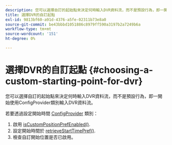 ```yaml
---
description: 您可以選擇自訂的起始點來決定何時輸入DVR資料流，而不是預設行為，即一開始使用ConfigProvider類別輸入DVR資料流。
title: 選擇DVR的自訂起點
exl-id: 9813bf60-a91d-4376-a5fe-02311b73e8a0
source-git-commit: be43bbbd1051886c8979ff590a3197b2a7249b6a
workflow-type: tm+mt
source-wordcount: '151'
ht-degree: 0%

---
```


# 選擇DVR的自訂起點 {#choosing-a-custom-starting-point-for-dvr}

您可以選擇自訂的起始點來決定何時輸入DVR資料流，而不是預設行為，即一開始使用ConfigProvider類別輸入DVR資料流。

若要透過設定開始時間 [ConfigProvider](https://help.adobe.com/en_US/primetime/api/reference_implementation/android/javadoc/com/adobe/primetime/reference/config/ConfigProvider.html) 類別：

1. 啟用 [isCustomPositionPrefEnabled()](https://help.adobe.com/en_US/primetime/api/reference_implementation/android/javadoc/com/adobe/primetime/reference/config/ConfigProvider.html#isCustomPositionPrefEnabled()).
1. 設定開始時間於 [retrieveStartTimePref()](https://help.adobe.com/en_US/primetime/api/reference_implementation/android/javadoc/com/adobe/primetime/reference/config/IPlaybackConfig.html#iretrieveStartTimePref()).
1. 檢查自訂開始位置是否已啟用。
